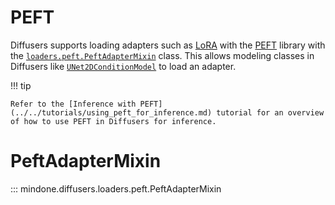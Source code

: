 <!--Copyright 2024 The HuggingFace Team. All rights reserved.

Licensed under the Apache License, Version 2.0 (the "License"); you may not use this file except in compliance with
the License. You may obtain a copy of the License at

http://www.apache.org/licenses/LICENSE-2.0

Unless required by applicable law or agreed to in writing, software distributed under the License is distributed on
an "AS IS" BASIS, WITHOUT WARRANTIES OR CONDITIONS OF ANY KIND, either express or implied. See the License for the
specific language governing permissions and limitations under the License.
-->

# PEFT

Diffusers supports loading adapters such as [LoRA](../../using-diffusers/loading_adapters.md) with the [PEFT](https://huggingface.co/docs/peft/index) library with the [`loaders.peft.PeftAdapterMixin`](peft.md#peftadaptermixin) class. This allows modeling classes in Diffusers like [`UNet2DConditionModel`](../models/unet2d-cond.md#unet2dconditionmodel) to load an adapter.

!!! tip

    Refer to the [Inference with PEFT](../../tutorials/using_peft_for_inference.md) tutorial for an overview of how to use PEFT in Diffusers for inference.

# PeftAdapterMixin

::: mindone.diffusers.loaders.peft.PeftAdapterMixin
